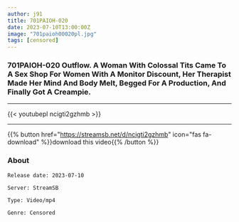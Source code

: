 ```yaml
---
author: j91
title: 701PAIOH-020
date: 2023-07-10T13:00:00Z
image: "701paioh00020pl.jpg"
tags: [censored]
---
```


### 701PAIOH-020 Outflow. A Woman With Colossal Tits Came To A Sex Shop For Women With A Monitor Discount, Her Therapist Made Her Mind And Body Melt, Begged For A Production, And Finally Got A Creampie.
___

{{< youtubepl ncigti2gzhmb >}}
___

{{% button href="https://streamsb.net/d/ncigti2gzhmb" icon="fas fa-download" %}}download this video{{% /button %}}
### About

`Release date: 2023-07-10`

`Server: StreamSB`

`Type: Video/mp4`

`Genre:	Censored`
